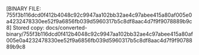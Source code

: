 [BINARY FILE: 755f3b116dcd0f412b4048c92c9947aa102bb32ae4c97abee415a80af005e0a4232478330ee52f9a6856fb039d5960317b5c8df8aac4d7f9f9078889b9c8]
Stored copy: docs/converted-binary/755f3b116dcd0f412b4048c92c9947aa102bb32ae4c97abee415a80af005e0a4232478330ee52f9a6856fb039d5960317b5c8df8aac4d7f9f9078889b9c8
